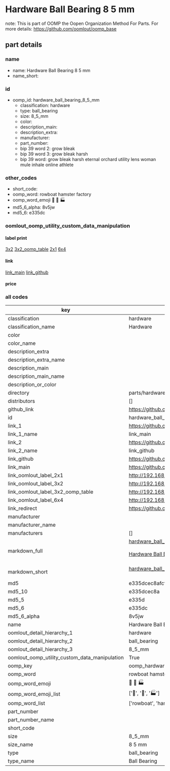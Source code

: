 # Hardware Ball Bearing 8 5 mm  

note: This is part of OOMP the Oopen Organization Method For Parts. For more details: https://github.com/oomlout/oomp_base

##  part details
  







### name
* name: Hardware Ball Bearing 8 5 mm
* name_short: 
### id
* oomp_id: hardware_ball_bearing_8_5_mm
  * classification: hardware
  * type: ball_bearing
  * size: 8_5_mm
  * color: 
  * description_main: 
  * description_extra: 
  * manufacturer: 
  * part_number: 
  * bip 39 word 2: grow bleak
  * bip 39 word 3: grow bleak harsh
  * bip 39 word: grow bleak harsh eternal orchard utility lens woman mule inhale online athlete

### other_codes
* short_code: 
* oomp_word: rowboat hamster factory
* oomp_word_emoji :rowboat: :hamster: :factory:
* md5_6_alpha: 8v5jw
* md5_6: e335dc






### oomlout_oomp_utility_custom_data_manipulation
#### label print
[3x2](http://192.168.1.245:1112/?label=oomp%208v5jw)
[3x2_oomp_table](http://192.168.1.108:1112/?label=oomp%208v5jw)
[2x1](http://192.168.1.242:1112/?label=oomp%208v5jw)
[6x4](http://192.168.1.55:1112/?label=oomp%208v5jw)    

#### link

[link_main](https://github.com/oomlout/oomlout_oomp_version_1_messy/tree/main/parts/hardware_ball_bearing_8_5_mm) [link_github](https://github.com/oomlout/oomlout_oomp_version_1_messy/tree/main/parts/hardware_ball_bearing_8_5_mm)                             

#### price







### all codes 
| key | value |  
| --- | --- |  
| classification | hardware |  
| classification_name | Hardware |  
| color |  |  
| color_name |  |  
| description_extra |  |  
| description_extra_name |  |  
| description_main |  |  
| description_main_name |  |  
| description_or_color |   |  
| directory | parts/hardware_ball_bearing_8_5_mm |  
| distributors | [] |  
| github_link | https://github.com/oomlout/oomlout_oomp_part_src/tree/main/parts/hardware_ball_bearing_8_5_mm |  
| id | hardware_ball_bearing_8_5_mm |  
| link_1 | https://github.com/oomlout/oomlout_oomp_version_1_messy/tree/main/parts/hardware_ball_bearing_8_5_mm |  
| link_1_name | link_main |  
| link_2 | https://github.com/oomlout/oomlout_oomp_version_1_messy/tree/main/parts/hardware_ball_bearing_8_5_mm |  
| link_2_name | link_github |  
| link_github | https://github.com/oomlout/oomlout_oomp_version_1_messy/tree/main/parts/hardware_ball_bearing_8_5_mm |  
| link_main | https://github.com/oomlout/oomlout_oomp_version_1_messy/tree/main/parts/hardware_ball_bearing_8_5_mm |  
| link_oomlout_label_2x1 | http://192.168.1.242:1112/?label=oomp%208v5jw |  
| link_oomlout_label_3x2 | http://192.168.1.245:1112/?label=oomp%208v5jw |  
| link_oomlout_label_3x2_oomp_table | http://192.168.1.108:1112/?label=oomp%208v5jw |  
| link_oomlout_label_6x4 | http://192.168.1.55:1112/?label=oomp%208v5jw |  
| link_redirect | https://github.com/oomlout/oomlout_oomp_version_1_messy/tree/main/parts/hardware_ball_bearing_8_5_mm |  
| manufacturer |  |  
| manufacturer_name |  |  
| manufacturers | [] |  
| markdown_full | [hardware_ball_bearing_8_5_mm](none)<br>[](none)<br>[Hardware Ball Bearing 8 5 Mm](none)<br><br> |  
| markdown_short | [hardware_ball_bearing_8_5_mm](none)<br><br> |  
| md5 | e335dcec8afcf007c14e04d8d285e338 |  
| md5_10 | e335dcec8a |  
| md5_5 | e335d |  
| md5_6 | e335dc |  
| md5_6_alpha | 8v5jw |  
| name | Hardware Ball Bearing 8 5 mm |  
| oomlout_detail_hierarchy_1 | hardware |  
| oomlout_detail_hierarchy_2 | ball_bearing |  
| oomlout_detail_hierarchy_3 | 8_5_mm |  
| oomlout_oomp_utility_custom_data_manipulation | True |  
| oomp_key | oomp_hardware_ball_bearing_8_5_mm |  
| oomp_word | rowboat hamster factory |  
| oomp_word_emoji | :rowboat: :hamster: :factory: |  
| oomp_word_emoji_list | [':rowboat:', ':hamster:', ':factory:'] |  
| oomp_word_list | ['rowboat', 'hamster', 'factory'] |  
| part_number |  |  
| part_number_name |  |  
| short_code |  |  
| size | 8_5_mm |  
| size_name | 8 5 mm |  
| type | ball_bearing |  
| type_name | Ball Bearing |  
